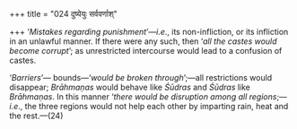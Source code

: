 +++
title = "024 दुष्येयुः सर्ववर्णाश्"

+++
‘*Mistakes regarding punishment*’—*i.e*., its non-infliction, or its
infliction in an unlawful manner. If there were any such, then ‘*all the
castes would become corrupt*’; as unrestricted intercourse would lead to
a confusion of castes.

‘*Barriers*’— bounds—‘*would be broken through*’;—all restrictions would
disappear; *Brāhmaṇas* would behave like *Śūdras* and *Śūdras* like
*Brāhmaṇas*. In this manner ‘*there would be disruption among all
regions*;—*i.e*., the three regions would not help each other by
imparting rain, heat and the rest.—(24)


